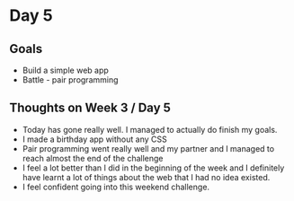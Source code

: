 # Day 5

## Goals
* Build a simple web app
* Battle - pair programming

## Thoughts on Week 3 / Day 5
* Today has gone really well. I managed to actually do finish my goals.
* I made a birthday app without any CSS
* Pair programming went really well and my partner and I managed to reach almost the end of the challenge
* I feel a lot better than I did in the beginning of the week and I definitely have learnt a lot of things about the web that I had no idea existed.
* I feel confident going into this weekend challenge.
